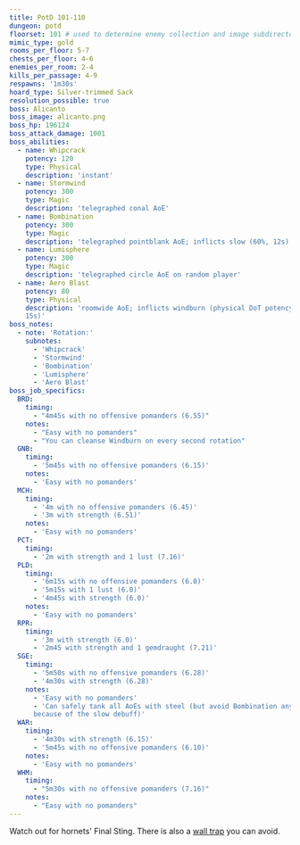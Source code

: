 ```yaml
---
title: PotD 101-110
dungeon: potd
floorset: 101 # used to determine enemy collection and image subdirectory
mimic_type: gold
rooms_per_floor: 5-7
chests_per_floor: 4-6
enemies_per_room: 2-4
kills_per_passage: 4-9
respawns: '1m30s'
hoard_type: Silver-trimmed Sack
resolution_possible: true
boss: Alicanto
boss_image: alicanto.png
boss_hp: 196124
boss_attack_damage: 1001
boss_abilities:
  - name: Whipcrack
    potency: 120
    type: Physical
    description: 'instant'
  - name: Stormwind
    potency: 300
    type: Magic
    description: 'telegraphed conal AoE'
  - name: Bombination
    potency: 300
    type: Magic
    description: 'telegraphed pointblank AoE; inflicts slow (60%, 12s)'
  - name: Lumisphere
    potency: 300
    type: Magic
    description: 'telegraphed circle AoE on random player'
  - name: Aero Blast
    potency: 80
    type: Physical
    description: 'roomwide AoE; inflicts windburn (physical DoT potency 50,
    15s)'
boss_notes:
  - note: 'Rotation:'
    subnotes:
      - 'Whipcrack'
      - 'Stormwind'
      - 'Bombination'
      - 'Lumisphere'
      - 'Aero Blast'
boss_job_specifics:
  BRD:
    timing:
      - "4m45s with no offensive pomanders (6.55)"
    notes:
      - "Easy with no pomanders"
      - "You can cleanse Windburn on every second rotation"
  GNB:
    timing:
      - '5m45s with no offensive pomanders (6.15)'
    notes:
      - 'Easy with no pomanders'
  MCH:
    timing:
      - '4m with no offensive pomanders (6.45)'
      - '3m with strength (6.51)'
    notes:
      - 'Easy with no pomanders'
  PCT:
    timing:
      - '2m with strength and 1 lust (7.16)'
  PLD:
    timing:
      - '6m15s with no offensive pomanders (6.0)'
      - '5m15s with 1 lust (6.0)'
      - '4m45s with strength (6.0)'
    notes:
      - 'Easy with no pomanders'
  RPR:
    timing:
      - '3m with strength (6.0)'
      - '2m45 with strength and 1 gemdraught (7.21)'
  SGE:
    timing:
      - '5m50s with no offensive pomanders (6.28)'
      - '4m30s with strength (6.28)'
    notes:
      - 'Easy with no pomanders'
      - 'Can safely tank all AoEs with steel (but avoid Bombination anyway
      because of the slow debuff)'
  WAR:
    timing:
      - '4m30s with strength (6.15)'
      - '5m45s with no offensive pomanders (6.10)'
    notes:
      - 'Easy with no pomanders'
  WHM:
    timing:
      - "5m30s with no offensive pomanders (7.16)"
    notes:
      - "Easy with no pomanders"
---
```


Watch out for hornets' Final Sting. There is also a
[wall trap](/wall_traps.html#potd-81-109) you can avoid.
